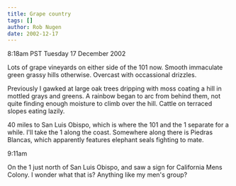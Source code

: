 ```yaml
---
title: Grape country
tags: []
author: Rob Nugen
date: 2002-12-17
---
```


<p class=date>8:18am PST Tuesday 17 December 2002</p>

<p>Lots of grape vineyards on either side of the 101 now.  Smooth
immaculate green grassy hills otherwise.  Overcast with occassional
drizzles.</p>

<p>Previously I gawked at large oak trees dripping with moss coating a
hill in mottled grays and greens.  A rainbow began to arc from behind
them, not quite finding enough moisture to climb over the hill.
Cattle on terraced slopes eating lazily.</p>

<p>40 miles to San Luis Obispo, which is where the 101 and the 1
separate for a while.  I'll take the 1 along the coast.  Somewhere
along there is Piedras Blancas, which apparently features elephant
seals fighting to mate.</p>

<p class=date>9:11am</p>

<p>On the 1 just north of San Luis Obispo, and saw a sign for
California Mens Colony.  I wonder what that is?  Anything like my
men's group?</p>
